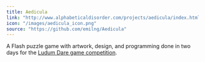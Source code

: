 ```yaml
---
title: Aedicula
link: "http://www.alphabeticaldisorder.com/projects/aedicula/index.html"
icon: "/images/aedicula_icon.png"
source: "https://github.com/emilng/Aedicula"
---
```

A Flash puzzle game with artwork, design, and programming done in two days for the <a href="http://ludumdare.com/compo/ludum-dare-23/?action=preview&uid=7518" target="_blank">Ludum Dare game&nbsp;competition</a>.
